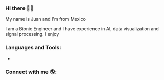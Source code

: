 ### Hi there 👋🏼
My name is Juan and I'm from Mexico 

I am a Bionic Engineer and I have experience in AI, data visualization and signal processing.
I enjoy 

### Languages and Tools:

-

### Connect with me 🌎:

